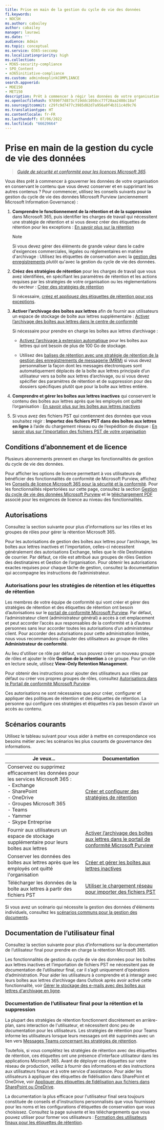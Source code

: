 ```yaml
---
title: Prise en main de la gestion du cycle de vie des données
f1.keywords:
- NOCSH
ms.author: cabailey
author: cabailey
manager: laurawi
ms.date: ''
audience: Admin
ms.topic: conceptual
ms.service: O365-seccomp
ms.localizationpriority: high
ms.collection:
- M365-security-compliance
- SPO_Content
- m365initiative-compliance
ms.custom: admindeeplinkCOMPLIANCE
search.appverid:
- MOE150
- MET150
description: Prêt à commencer à régir les données de votre organisation, mais vous ne savez pas par où commencer ? Lisez des instructions prescriptives pour commencer.
ms.openlocfilehash: 97890f7d873cf19ddc1050cc77f20aa2408c18af
ms.sourcegitcommit: c29fc9d7477c3985d02d7a956a9f4b311c4d9c76
ms.translationtype: HT
ms.contentlocale: fr-FR
ms.lasthandoff: 07/06/2022
ms.locfileid: "66629664"
---
```

# <a name="get-started-with-data-lifecycle-management"></a>Prise en main de la gestion du cycle de vie des données

>*[Guide de sécurité et conformité pour les licences Microsoft 365](/office365/servicedescriptions/microsoft-365-service-descriptions/microsoft-365-tenantlevel-services-licensing-guidance/microsoft-365-security-compliance-licensing-guidance).*

Vous êtes prêt à commencer à gouverner les données de votre organisation en conservant le contenu que vous devez conserver et en supprimant les autres contenus ? Pour commencer, utilisez les conseils suivants pour la gestion du cycle de vie des données Microsoft Purview (anciennement Microsoft Information Governance) :

1. **Comprendre le fonctionnement de la rétention et de la suppression** dans Microsoft 365, puis identifier les charges de travail qui nécessitent une stratégie de rétention et si vous devez créer des étiquettes de rétention pour les exceptions : [En savoir plus sur la rétention](retention.md)
    
    > [!NOTE]
    > Si vous devez gérer des éléments de grande valeur dans le cadre d'exigences commerciales, légales ou réglementaires en matière d'archivage : Utilisez les étiquettes de conservation avec la [gestion des enregistrements](records-management.md) plutôt qu'avec la gestion du cycle de vie des données.

2. **Créez des stratégies de rétention** pour les charges de travail que vous avez identifiées, en spécifiant les paramètres de rétention et les actions requises par les stratégies de votre organisation ou les réglementations du secteur : [Créer des stratégies de rétention](create-retention-policies.md)
    
    Si nécessaire, [créez et appliquez des étiquettes de rétention pour vos exceptions](create-retention-labels-information-governance.md).

3. **Activer l’archivage des boîtes aux lettres** afin de fournir aux utilisateurs un espace de stockage de boîte aux lettres supplémentaire : [Activer l’archivage des boîtes aux lettres dans le centre de conformité](enable-archive-mailboxes.md)
    
    Si nécessaire pour prendre en charge les boîtes aux lettres d’archivage :
    
    - [Activez l’archivage à extension automatique](enable-autoexpanding-archiving.md) pour les boîtes aux lettres qui ont besoin de plus de 100 Go de stockage.
    
    - Utilisez des [balises de rétention avec une stratégie de rétention de la gestion des enregistrements de messagerie (MRM)](set-up-an-archive-and-deletion-policy-for-mailboxes.md) si vous devez personnaliser la façon dont les messages électroniques sont automatiquement déplacés de la boîte aux lettres principale d’un utilisateur vers sa boîte aux lettres d’archivage, ou si vous devez spécifier des paramètres de rétention et de suppression pour des dossiers spécifiques plutôt que pour la boîte aux lettres entière.

4. **Comprendre et gérer les boîtes aux lettres inactives** qui conservent le contenu des boîtes aux lettres après que les employés ont quitté l’organisation : [En savoir plus sur les boîtes aux lettres inactives](inactive-mailboxes-in-office-365.md)

5. Si vous avez des fichiers PST qui contiennent des données que vous souhaitez régir : **Importez des fichiers PST dans des boîtes aux lettres en ligne** à l’aide du chargement réseau ou de l’expédition de disque : [En savoir plus sur l’importation des fichiers PST de votre organisation](importing-pst-files-to-office-365.md)

## <a name="subscription-and-licensing-requirements"></a>Conditions d’abonnement et de licence

Plusieurs abonnements prennent en charge les fonctionnalités de gestion du cycle de vie des données.

Pour afficher les options de licence permettant à vos utilisateurs de bénéficier des fonctionnalités de conformité de Microsoft Purview, affichez les [Conseils de licence Microsoft 365 pour la sécurité et la conformité](/office365/servicedescriptions/microsoft-365-service-descriptions/microsoft-365-tenantlevel-services-licensing-guidance/microsoft-365-security-compliance-licensing-guidance). Pour les fonctionnalités répertoriées sur cette page, consultez la section [Gestion du cycle de vie des données Microsoft Purview](/office365/servicedescriptions/microsoft-365-service-descriptions/microsoft-365-tenantlevel-services-licensing-guidance/microsoft-365-security-compliance-licensing-guidance#microsoft-purview-data-lifecycle-management) et le [téléchargement PDF](https://go.microsoft.com/fwlink/?linkid=2139145) associé pour les exigences de licence au niveau des fonctionnalités.

## <a name="permissions"></a>Autorisations

Consultez la section suivante pour plus d’informations sur les rôles et les groupes de rôles pour gérer la rétention Microsoft 365.

Pour les autorisations de gestion des boîtes aux lettres pour l'archivage, les boîtes aux lettres inactives et l'importation, celles-ci nécessitent généralement des autorisations Exchange, telles que le rôle Destinataires de courrier. Par défaut, ce rôle est attribué aux groupes de rôles Gestion des destinataires et Gestion de l’organisation. Pour obtenir les autorisations exactes requises pour chaque tâche de gestion, consultez la documentation qui accompagne les instructions de l’administrateur.

### <a name="permissions-for-retention-policies-and-retention-labels"></a>Autorisations pour les stratégies de rétention et les étiquettes de rétention

Les membres de votre équipe de conformité qui vont créer et gérer des stratégies de rétention et des étiquettes de rétention ont besoin d’autorisations sur le <a href="https://go.microsoft.com/fwlink/p/?linkid=2077149" target="_blank">portail de conformité Microsoft Purview</a>. Par défaut, l’administrateur client (administrateur général) a accès à cet emplacement et peut accorder l’accès aux responsables de la conformité et à d’autres personnes sans leur accorder toutes les autorisations d’un administrateur client. Pour accorder des autorisations pour cette administration limitée, nous vous recommandons d’ajouter des utilisateurs au groupe de rôles **Administrateur de conformité**.

Au lieu d'utiliser ce rôle par défaut, vous pouvez créer un nouveau groupe de rôles et ajouter le rôle **Gestion de la rétention** à ce groupe. Pour un rôle en lecture seule, utilisez **View-Only Retention Management**. 

Pour obtenir des instructions pour ajouter des utilisateurs aux rôles par défaut ou créer vos propres groupes de rôles, consultez [Autorisations dans le Portail de conformité Microsoft Purview](microsoft-365-compliance-center-permissions.md).

Ces autorisations ne sont nécessaires que pour créer, configurer et appliquer des politiques de rétention et des étiquettes de rétention. La personne qui configure ces stratégies et étiquettes n’a pas besoin d’avoir un accès au contenu.

## <a name="common-scenarios"></a>Scénarios courants

Utilisez le tableau suivant pour vous aider à mettre en correspondance vos besoins métier avec les scénarios les plus courants de gouvernance des informations.

|Je veux...|Documentation|
|----------------|---------------|
|Conservez ou supprimez efficacement les données pour les services Microsoft 365 : <br />- Exchange  <br />- SharePoint  <br />- OneDrive  <br />- Groupes Microsoft 365 <br />- Teams <br />- Yammer <br />- Skype Entreprise |[Créer et configurer des stratégies de rétention](create-retention-policies.md)|
|Fournir aux utilisateurs un espace de stockage supplémentaire pour leurs boîtes aux lettres |[Activer l’archivage des boîtes aux lettres dans le portail de conformité Microsoft Purview](enable-archive-mailboxes.md)|
|Conserver les données des boîtes aux lettres après que les employés ont quitté l'organisation |[Créer et gérer les boîtes aux lettres inactives](create-and-manage-inactive-mailboxes.md)|
|Télécharger les données de la boîte aux lettres à partir des fichiers PST |[Utiliser le chargement réseau pour importer des fichiers PST](use-network-upload-to-import-pst-files.md)|


Si vous avez un scénario qui nécessite la gestion des données d'éléments individuels, consultez les [scénarios communs pour la gestion des documents](get-started-with-records-management.md#common-scenarios). 

## <a name="end-user-documentation"></a>Documentation de l’utilisateur final

Consultez la section suivante pour plus d’informations sur la documentation de l’utilisateur final pour prendre en charge la rétention Microsoft 365.

Les fonctionnalités de gestion du cycle de vie des données pour les boîtes aux lettres inactives et l’importation de fichiers PST ne nécessitent pas de documentation de l’utilisateur final, car il s’agit uniquement d’opérations d’administration. Pour aider les utilisateurs à comprendre et à interagir avec leurs boîtes aux lettres d’archivage dans Outlook après avoir activé cette fonctionnalité, voir [Gérer le stockage des e-mails avec des boîtes aux lettres d'archivage en ligne](https://support.microsoft.com/office/manage-email-storage-with-online-archive-mailboxes-1cae7d17-7813-4fe8-8ca2-9a5494e9a721).

### <a name="end-user-documentation-for-retention-and-deletion"></a>Documentation de l’utilisateur final pour la rétention et la suppression

La plupart des stratégies de rétention fonctionnent discrètement en arrière-plan, sans interaction de l'utilisateur, et nécessitent donc peu de documentation pour les utilisateurs. Les stratégies de rétention pour Teams informe les utilisateurs lorsque leurs messages ont été supprimés avec un lien vers [Messages Teams concernant les stratégies de rétention](https://support.microsoft.com/office/teams-messages-about-retention-policies-c151fa2f-1558-4cf9-8e51-854e925b483b).

Toutefois, si vous complétez les stratégies de rétention avec des étiquettes de rétention, ces étiquettes ont une présence d’interface utilisateur dans les applications Microsoft 365. Avant de déployer ces étiquettes sur votre réseau de production, veillez à fournir des informations et des instructions aux utilisateurs finaux et à votre service d'assistance. Pour aider les utilisateurs à appliquer des étiquettes de fidélisation dans SharePoint et OneDrive, voir [Appliquer des étiquettes de fidélisation aux fichiers dans SharePoint ou OneDrive](https://support.microsoft.com/office/apply-retention-labels-to-files-in-sharepoint-or-onedrive-11a6835b-ec9f-40db-8aca-6f5ef18132df).

La documentation la plus efficace pour l'utilisateur final sera toujours constituée de conseils et d'instructions personnalisés que vous fournissez pour les noms et les configurations d'étiquettes de conservation que vous choisissez. Consultez la page suivante et les téléchargements que vous pouvez utiliser pour former vos utilisateurs : [Formation des utilisateurs finaux pour les étiquettes de rétention](https://microsoft.github.io/ComplianceCxE/enduser/retention/).

